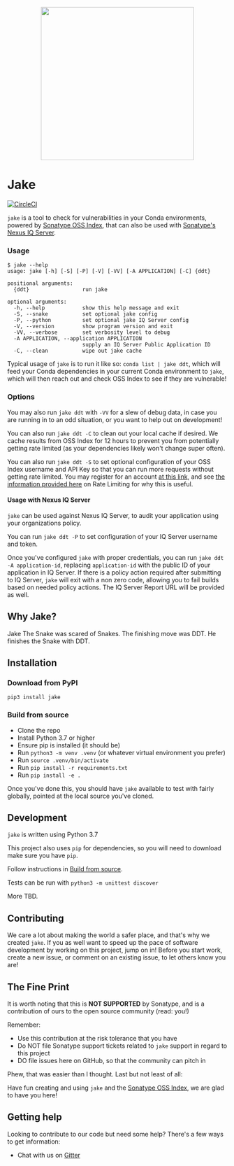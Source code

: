 <p align="center">
    <img src="https://github.com/sonatype-nexus-community/jake/blob/master/docs/images/SON_Jake_the_Snake_Logo_v3@2x.png" width="350"/>
</p>

# Jake

[![CircleCI](https://circleci.com/gh/sonatype-nexus-community/jake.svg?style=svg)](https://circleci.com/gh/sonatype-nexus-community/jake) 

`jake` is a tool to check for vulnerabilities in your Conda environments, powered by [Sonatype OSS Index](https://ossindex.sonatype.org/), that can also be used with [Sonatype's Nexus IQ Server](https://www.sonatype.com/product-nexus-lifecycle).

### Usage

```
$ jake --help
usage: jake [-h] [-S] [-P] [-V] [-VV] [-A APPLICATION] [-C] {ddt}

positional arguments:
  {ddt}                 run jake

optional arguments:
  -h, --help            show this help message and exit
  -S, --snake           set optional jake config
  -P, --python          set optional jake IQ Server config
  -V, --version         show program version and exit
  -VV, --verbose        set verbosity level to debug
  -A APPLICATION, --application APPLICATION
                        supply an IQ Server Public Application ID
  -C, --clean           wipe out jake cache
```

Typical usage of `jake` is to run it like so: `conda list | jake ddt`, which will feed your Conda dependencies in your current Conda environment to `jake`, which will then reach out and check OSS Index to see if they are vulnerable!

### Options

You may also run `jake ddt` with `-VV` for a slew of debug data, in case you are running in to an odd situation, or you want to help out on development!

You can also run `jake ddt -C` to clean out your local cache if desired. We cache results from OSS Index for 12 hours to prevent you from potentially getting rate limited (as your dependencies likely won't change super often). 

You can also run `jake ddt -S` to set optional configuration of your OSS Index username and API Key so that you can run more requests without getting rate limited. You may register for an account [at this link](https://ossindex.sonatype.org/user/register), and see [the information provided here](https://ossindex.sonatype.org/doc/rest) on Rate Limiting for why this is useful.

#### Usage with Nexus IQ Server

`jake` can be used against Nexus IQ Server, to audit your application using your organizations policy.

You can run `jake ddt -P` to set configuration of your IQ Server username and token.

Once you've configured `jake` with proper credentials, you can run `jake ddt -A application-id`, replacing `application-id` with the public ID of your application in IQ Server. If there is a policy action required after submitting to IQ Server, `jake` will exit with a non zero code, allowing you to fail builds based on needed policy actions. The IQ Server Report URL will be provided as well.

## Why Jake?

Jake The Snake was scared of Snakes. The finishing move was DDT. He finishes the Snake with DDT.

## Installation

### Download from PyPI

`pip3 install jake`

### Build from source

* Clone the repo
* Install Python 3.7 or higher
* Ensure pip is installed (it should be)
* Run `python3 -m venv .venv` (or whatever virtual environment you prefer)
* Run `source .venv/bin/activate`
* Run `pip install -r requirements.txt`
* Run `pip install -e .`

Once you've done this, you should have `jake` available to test with fairly globally, pointed at the local source you've cloned.

## Development

`jake` is written using Python 3.7

This project also uses `pip` for dependencies, so you will need to download make sure you have `pip`.

Follow instructions in [Build from source](#build-from-source).

Tests can be run with `python3 -m unittest discover`

More TBD.

## Contributing

We care a lot about making the world a safer place, and that's why we created `jake`. If you as well want to
speed up the pace of software development by working on this project, jump on in! Before you start work, create
a new issue, or comment on an existing issue, to let others know you are!

## The Fine Print

It is worth noting that this is **NOT SUPPORTED** by Sonatype, and is a contribution of ours
to the open source community (read: you!)

Remember:

* Use this contribution at the risk tolerance that you have
* Do NOT file Sonatype support tickets related to `jake` support in regard to this project
* DO file issues here on GitHub, so that the community can pitch in

Phew, that was easier than I thought. Last but not least of all:

Have fun creating and using `jake` and the [Sonatype OSS Index](https://ossindex.sonatype.org/), we are glad to have you here!

## Getting help

Looking to contribute to our code but need some help? There's a few ways to get information:

* Chat with us on [Gitter](https://gitter.im/sonatype/nexus-developers)
